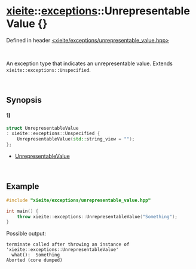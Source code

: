 # [xieite](../../xieite.md)\:\:[exceptions](../../exceptions.md)\:\:UnrepresentableValue \{\}
Defined in header [<xieite/exceptions/unrepresentable_value.hpp>](../../../include/xieite/exceptions/unrepresentable_value.hpp)

&nbsp;

An exception type that indicates an unrepresentable value. Extends `xieite::exceptions::Unspecified`.

&nbsp;

## Synopsis
#### 1)
```cpp
struct UnrepresentableValue
: xieite::exceptions::Unspecified {
    UnrepresentableValue(std::string_view = "");
};
```
- [UnrepresentableValue](./structures/unrepresentable_value/1/operators/constructor.md)

&nbsp;

## Example
```cpp
#include "xieite/exceptions/unrepresentable_value.hpp"

int main() {
    throw xieite::exceptions::UnrepresentableValue("Something");
}
```
Possible output:
```
terminate called after throwing an instance of 'xieite::exceptions::UnrepresentableValue'
  what():  Something
Aborted (core dumped)
```
